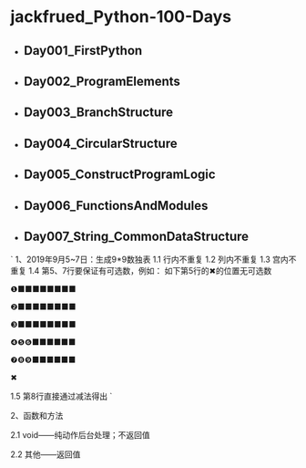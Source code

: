 # **jackfrued_Python-100-Days**

* ## Day001_FirstPython
* ## Day002_ProgramElements
* ## Day003_BranchStructure
* ## Day004_CircularStructure
* ## Day005_ConstructProgramLogic
* ## Day006_FunctionsAndModules
* ## Day007_String_CommonDataStructure
`
1、2019年9月5~7日：生成9*9数独表
1.1 行内不重复
1.2 列内不重复
1.3 宫内不重复
1.4 第5、7行要保证有可选数，例如：
如下第5行的✖的位置无可选数

❶■■■■■■■■

❷■■■■■■■■

❸■■■■■■■■

❹❺❻■■■■■■

❼❽❾■■■■■■

✖

1.5 第8行直接通过减法得出
`

2、函数和方法

2.1 void——纯动作后台处理；不返回值

2.2 其他——返回值
